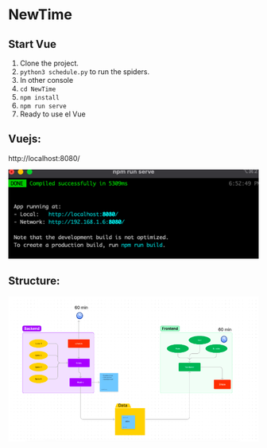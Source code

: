# NewTime

## Start Vue
1. Clone the project.
2. ```python3 schedule.py``` to run the spiders.
3. In other console
4. ```cd NewTime```
5. ```npm install```
6. ```npm run serve```
7. Ready to use el Vue

## Vuejs:
http://localhost:8080/

![Vue](vue.png)

## Structure:
![Structure](structure.png)